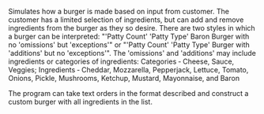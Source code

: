 Simulates how a burger is made based on input from customer. The customer has a limited selection of ingredients, but can add and remove ingredients from the burger as they so desire. There are two styles in which a burger can be interpreted:
"'Patty Count' 'Patty Type' Baron Burger with no 'omissions' but 'exceptions'" or
"'Patty Count' 'Patty Type' Burger with 'additions' but no 'exceptions'".
The 'omissions' and 'additions' may include ingredients or categories of ingredients:
Categories ‐ Cheese, Sauce, Veggies; 
Ingredients ‐ Cheddar, Mozzarella, Pepperjack, Lettuce, Tomato, Onions, Pickle, Mushrooms, Ketchup, Mustard, Mayonnaise, and Baron

The program can take text orders in the format described and construct a custom burger with all ingredients in the list. 

